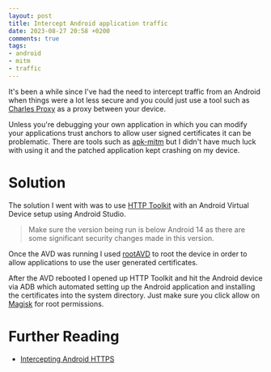 ```yaml
---
layout: post
title: Intercept Android application traffic
date: 2023-08-27 20:58 +0200
comments: true
tags:
- android
- mitm
- traffic
---
```


It's been a while since I've had the need to intercept traffic from an Android when things were a lot less secure and you could just use a tool such as [Charles Proxy][0] as a proxy between your device.

Unless you're debugging your own application in which you can modify your applications trust anchors to allow user signed certificates it can be problematic. There are tools such as [apk-mitm][3] but I didn't have much luck with using it and the patched application kept crashing on my device.

# Solution

The solution I went with was to use [HTTP Toolkit][1] with an Android Virtual Device setup using Android Studio.

> Make sure the version being run is below Android 14 as there are some significant security changes made in this version.

Once the AVD was running I used [rootAVD][4] to root the device in order to allow applications to use the user generated certificates.

After the AVD rebooted I opened up HTTP Toolkit and hit the Android device via ADB which automated setting up the Android application and installing the certificates into the system directory. Just make sure you click allow on [Magisk][5] for root permissions.

# Further Reading

- [Intercepting Android HTTPS][3]


[0]: https://www.charlesproxy.com/
[1]: https://httptoolkit.com/
[2]: https://httptoolkit.com/blog/intercepting-android-https/
[3]: https://github.com/shroudedcode/apk-mitm
[4]: https://github.com/newbit1/rootAVD
[5]: https://github.com/topjohnwu/Magisk
